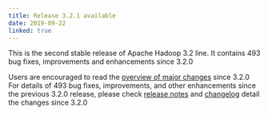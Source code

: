 ```yaml
---
title: Release 3.2.1 available
date: 2019-09-22
linked: true
---
```

<!---
  Licensed under the Apache License, Version 2.0 (the "License");
  you may not use this file except in compliance with the License.
  You may obtain a copy of the License at

   http://www.apache.org/licenses/LICENSE-2.0

  Unless required by applicable law or agreed to in writing, software
  distributed under the License is distributed on an "AS IS" BASIS,
  WITHOUT WARRANTIES OR CONDITIONS OF ANY KIND, either express or implied.
  See the License for the specific language governing permissions and
  limitations under the License. See accompanying LICENSE file.
-->

This is the second stable release of Apache Hadoop 3.2 line. It contains 493 bug fixes, improvements and enhancements since 3.2.0

Users are encouraged to read the [overview of major changes][1] since 3.2.0
For details of 493 bug fixes, improvements, and other enhancements since the previous 3.2.0 release, 
please check [release notes][2] and [changelog][3] 
 detail the changes since 3.2.0

[1]: /docs/r3.2.1/index.html
[2]: https://hadoop.apache.org/docs/r3.2.1/hadoop-project-dist/hadoop-common/release/3.2.1/RELEASENOTES.3.2.1.html
[3]: https://hadoop.apache.org/docs/r3.2.1/hadoop-project-dist/hadoop-common/release/3.2.1/CHANGES.3.2.1.html
